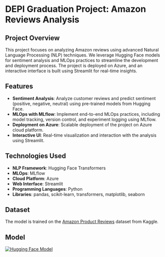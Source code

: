# DEPI Graduation Project: Amazon Reviews Analysis

## Project Overview

This project focuses on analyzing Amazon reviews using advanced Natural Language Processing (NLP) techniques. We leverage Hugging Face models for sentiment analysis and MLOps practices to streamline the development and deployment process. The project is deployed on Azure, and an interactive interface is built using Streamlit for real-time insights.

## Features

- **Sentiment Analysis**: Analyze customer reviews and predict sentiment (positive, negative, neutral) using pre-trained models from Hugging Face.
- **MLOps with MLflow**: Implement end-to-end MLOps practices, including model tracking, version control, and experiment logging using MLflow.
- **Deployment on Azure**: Scalable deployment of the project on Azure cloud platform.
- **Interactive UI**: Real-time visualization and interaction with the analysis using Streamlit.

## Technologies Used

- **NLP Framework**: Hugging Face Transformers
- **MLOps**: MLflow
- **Cloud Platform**: Azure
- **Web Interface**: Streamlit
- **Programming Languages**: Python
- **Libraries**: pandas, scikit-learn, transformers, matplotlib, seaborn
  
## Dataset

The model is trained on the [Amazon Product Reviews](https://www.kaggle.com/datasets/arhamrumi/amazon-product-reviews) dataset from Kaggle.

## Model
[![Hugging Face Model](https://img.shields.io/badge/Hugging%20Face-Model-yellow)](https://huggingface.co/abdelrahmanelsheikh39/SentimentAnalysisAtDEPI2)
